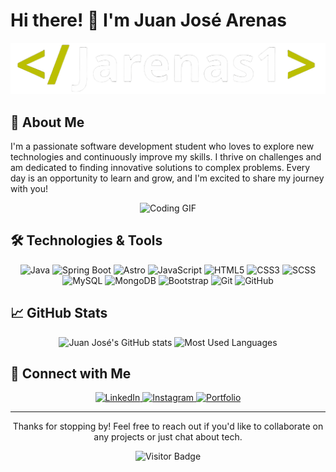 # Hi there! 👋 I'm Juan José Arenas

![Banner](https://raw.githubusercontent.com/jarenas1/jarenas1.github.io/main/public/img/logo.png)

## 🚀 About Me

I'm a passionate software development student who loves to explore new technologies and continuously improve my skills. I thrive on challenges and am dedicated to finding innovative solutions to complex problems. Every day is an opportunity to learn and grow, and I'm excited to share my journey with you!

<p align="center">
  <img src="https://i.pinimg.com/originals/e4/26/70/e426702edf874b181aced1e2fa5c6cde.gif" alt="Coding GIF">
</p>

## 🛠 Technologies & Tools

<p align="center">
  <img src="https://img.shields.io/badge/Java-ED8B00?style=for-the-badge&logo=java&logoColor=white" alt="Java">
  <img src="https://img.shields.io/badge/SpringBoot-6DB33F?style=for-the-badge&logo=springboot&logoColor=white" alt="Spring Boot">
  <img src="https://img.shields.io/badge/Astro-FF5D01?style=for-the-badge&logo=astro&logoColor=white" alt="Astro">
  <img src="https://img.shields.io/badge/JavaScript-F7DF1E?style=for-the-badge&logo=javascript&logoColor=black" alt="JavaScript">
  <img src="https://img.shields.io/badge/HTML5-E34F26?style=for-the-badge&logo=html5&logoColor=white" alt="HTML5">
  <img src="https://img.shields.io/badge/CSS3-1572B6?style=for-the-badge&logo=css3&logoColor=white" alt="CSS3">
  <img src="https://img.shields.io/badge/SCSS-CC6699?style=for-the-badge&logo=sass&logoColor=white" alt="SCSS">
  <img src="https://img.shields.io/badge/MySQL-00000F?style=for-the-badge&logo=mysql&logoColor=white" alt="MySQL">
  <img src="https://img.shields.io/badge/MongoDB-4EA94B?style=for-the-badge&logo=mongodb&logoColor=white" alt="MongoDB">
  <img src="https://img.shields.io/badge/Bootstrap-563D7C?style=for-the-badge&logo=bootstrap&logoColor=white" alt="Bootstrap">
  <img src="https://img.shields.io/badge/Git-F05032?style=for-the-badge&logo=git&logoColor=white" alt="Git">
  <img src="https://img.shields.io/badge/GitHub-181717?style=for-the-badge&logo=github&logoColor=white" alt="GitHub">
</p>

## 📈 GitHub Stats

<p align="center">
  <img src="https://github-readme-stats.vercel.app/api?username=jarenas1&show_icons=true&theme=radical" alt="Juan José's GitHub stats" height="195">
  <img src="https://github-readme-stats.vercel.app/api/top-langs/?username=jarenas1&layout=compact&theme=radical" alt="Most Used Languages" height="195">
</p>

## 🔗 Connect with Me

<p align="center">
  <a href="https://www.linkedin.com/in/your-linkedin-profile">
    <img src="https://img.shields.io/badge/LinkedIn-0A66C2?style=for-the-badge&logo=linkedin&logoColor=white" alt="LinkedIn">
  </a>
  <a href="https://www.instagram.com/juan______a07">
    <img src="https://img.shields.io/badge/Instagram-E4405F?style=for-the-badge&logo=instagram&logoColor=white" alt="Instagram">
  </a>
  <a href="https://jarenas1.github.io">
    <img src="https://img.shields.io/badge/Portfolio-000000?style=for-the-badge&logo=github-pages&logoColor=white" alt="Portfolio">
  </a>
</p>

---

<p align="center">
  Thanks for stopping by! Feel free to reach out if you'd like to collaborate on any projects or just chat about tech.
</p>

<p align="center">
  <img src="https://visitor-badge.laobi.icu/badge?page_id=jarenas1.jarenas1" alt="Visitor Badge">
</p>

